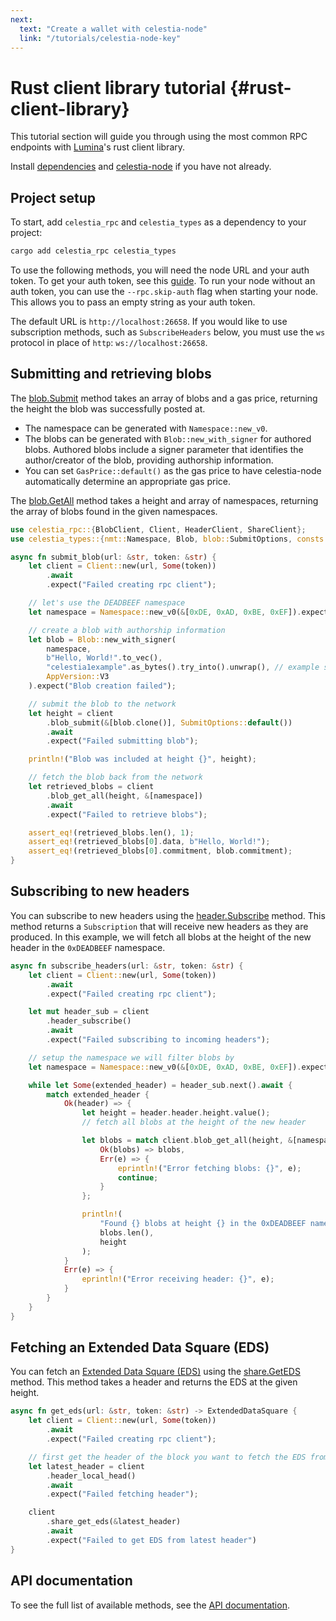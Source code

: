 ```yaml
---
next:
  text: "Create a wallet with celestia-node"
  link: "/tutorials/celestia-node-key"
---
```


# Rust client library tutorial {#rust-client-library}

This tutorial section will guide you through using the most common RPC endpoints with [Lumina](https://github.com/eigerco/lumina/tree/main/rpc)'s rust client library.

Install [dependencies](/how-to-guides/environment.md) and
[celestia-node](/how-to-guides/celestia-node.md) if you have
not already.

## Project setup

To start, add `celestia_rpc` and `celestia_types` as a dependency to your project:

```bash
cargo add celestia_rpc celestia_types
```

To use the following methods, you will need the node URL and your auth token. To get your auth token, see this [guide](/tutorials/node-tutorial.md#auth-token). To run your node without an auth token, you can use the `--rpc.skip-auth` flag when starting your node. This allows you to pass an empty string as your auth token.

The default URL is `http://localhost:26658`. If you would like to use subscription methods, such as `SubscribeHeaders` below, you must use the `ws` protocol in place of `http`: `ws://localhost:26658`.

## Submitting and retrieving blobs

The [blob.Submit](https://node-rpc-docs.celestia.org/#blob.Submit) method takes an array of blobs and a gas price, returning the height the blob was successfully posted at.

- The namespace can be generated with `Namespace::new_v0`.
- The blobs can be generated with `Blob::new_with_signer` for authored blobs. Authored blobs include a signer parameter that identifies the author/creator of the blob, providing authorship information.
- You can set `GasPrice::default()` as the gas price to have celestia-node automatically determine an appropriate gas price.

The [blob.GetAll](https://node-rpc-docs.celestia.org/#blob.GetAll) method takes a height and array of namespaces, returning the array of blobs found in the given namespaces.

```rust
use celestia_rpc::{BlobClient, Client, HeaderClient, ShareClient};
use celestia_types::{nmt::Namespace, Blob, blob::SubmitOptions, consts::appconsts::AppVersion};

async fn submit_blob(url: &str, token: &str) {
    let client = Client::new(url, Some(token))
        .await
        .expect("Failed creating rpc client");

    // let's use the DEADBEEF namespace
    let namespace = Namespace::new_v0(&[0xDE, 0xAD, 0xBE, 0xEF]).expect("Invalid namespace");

    // create a blob with authorship information
    let blob = Blob::new_with_signer(
        namespace,
        b"Hello, World!".to_vec(),
        "celestia1example".as_bytes().try_into().unwrap(), // example signer address
        AppVersion::V3
    ).expect("Blob creation failed");

    // submit the blob to the network
    let height = client
        .blob_submit(&[blob.clone()], SubmitOptions::default())
        .await
        .expect("Failed submitting blob");

    println!("Blob was included at height {}", height);

    // fetch the blob back from the network
    let retrieved_blobs = client
        .blob_get_all(height, &[namespace])
        .await
        .expect("Failed to retrieve blobs");

    assert_eq!(retrieved_blobs.len(), 1);
    assert_eq!(retrieved_blobs[0].data, b"Hello, World!");
    assert_eq!(retrieved_blobs[0].commitment, blob.commitment);
}
```

## Subscribing to new headers

You can subscribe to new headers using the [header.Subscribe](https://node-rpc-docs.celestia.org/#header.Subscribe) method. This method returns a `Subscription` that will receive new headers as they are produced. In this example, we will fetch all blobs at the height of the new header in the `0xDEADBEEF` namespace.

```rust
async fn subscribe_headers(url: &str, token: &str) {
    let client = Client::new(url, Some(token))
        .await
        .expect("Failed creating rpc client");

    let mut header_sub = client
        .header_subscribe()
        .await
        .expect("Failed subscribing to incoming headers");

    // setup the namespace we will filter blobs by
    let namespace = Namespace::new_v0(&[0xDE, 0xAD, 0xBE, 0xEF]).expect("Invalid namespace");

    while let Some(extended_header) = header_sub.next().await {
        match extended_header {
            Ok(header) => {
                let height = header.header.height.value();
                // fetch all blobs at the height of the new header

                let blobs = match client.blob_get_all(height, &[namespace]).await {
                    Ok(blobs) => blobs,
                    Err(e) => {
                        eprintln!("Error fetching blobs: {}", e);
                        continue;
                    }
                };

                println!(
                    "Found {} blobs at height {} in the 0xDEADBEEF namespace",
                    blobs.len(),
                    height
                );
            }
            Err(e) => {
                eprintln!("Error receiving header: {}", e);
            }
        }
    }
}

```

## Fetching an Extended Data Square (EDS)

You can fetch an [Extended Data Square (EDS)](https://celestiaorg.github.io/celestia-app/specs/data_structures.html#erasure-coding) using the [share.GetEDS](https://node-rpc-docs.celestia.org/#share.GetEDS) method. This method takes a header and returns the EDS at the given height.

```rust
async fn get_eds(url: &str, token: &str) -> ExtendedDataSquare {
    let client = Client::new(url, Some(token))
        .await
        .expect("Failed creating rpc client");

    // first get the header of the block you want to fetch the EDS from
    let latest_header = client
        .header_local_head()
        .await
        .expect("Failed fetching header");

    client
        .share_get_eds(&latest_header)
        .await
        .expect("Failed to get EDS from latest header")
}
```

## API documentation

To see the full list of available methods, see the [API documentation](https://node-rpc-docs.celestia.org/).
